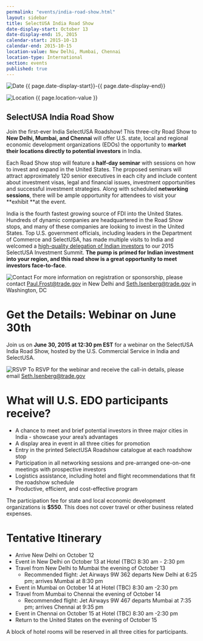 ```yaml
---
permalink: "events/india-road-show.html"
layout: sidebar
title: SelectUSA India Road Show
date-display-start: October 13
date-display-end: 15, 2015
calendar-start: 2015-10-13
calendar-end: 2015-10-15
location-value: New Delhi, Mumbai, Chennai
location-type: International
section: events
published: true
---
```

![Date](https://google.github.io/material-design-icons/action/svg/design/ic_event_24px.svg "Date") {{ page.date-display-start}}-{{ page.date-display-end}}

![Location](http://google.github.io/material-design-icons/social/svg/design/ic_location_city_24px.svg "Location") {{ page.location-value }}

## SelectUSA India Road Show

Join the first-ever India SelectUSA Roadshow! This three-city Road Show to **New Delhi, Mumbai, and Chennai** will offer U.S. state, local and regional economic development organizations (EDOs) the opportunity to **market their locations directly to potential investors** in India.

Each Road Show stop will feature a **half-day seminar** with sessions on how to invest and expand in the United States. The proposed seminars will attract approximately 120 senior executives in each city and include content about investment visas, legal and financial issues, investment opportunities and successful investment strategies. Along with scheduled **networking sessions**, there will be ample opportunity for attendees to visit your **exhibit **at the event.

India is the fourth fastest growing source of FDI into the United States. Hundreds of dynamic companies are headquartered in the Road Show stops, and many of these companies are looking to invest in the United States. Top U.S. government officials, including leaders in the Department of Commerce and SelectUSA, has made multiple visits to India and welcomed a [high-quality delegation of Indian investors](https://www.flickr.com/photos/selectusa/17608354832/in/photolist-aF4ige-aF4igK-aF4igt-aF4igp-aF4igz-sPZqqG-a3cFbC) to our 2015 SelectUSA Investment Summit. **The pump is primed for Indian investment into your region, and this road show is a great opportunity to meet investors face-to-face**.

![Contact](https://google.github.io/material-design-icons/action/svg/design/ic_question_answer_24px.svg "Contact") For more information on registration or sponsorship, please contact [Paul.Frost@trade.gov](mailto:Paul.Frost@trade.gov) in New Delhi and [Seth.Isenberg@trade.gov](mailto:Seth.Isenberg@trade.gov) in Washington, DC

# Get the Details: Webinar on June 30th

Join us on **June 30, 2015 at 12:30 pm EST** for a webinar on the SelectUSA India Road Show, hosted by the U.S. Commercial Service in India and SelectUSA.

![RSVP](https://google.github.io/material-design-icons/content/svg/design/ic_send_24px.svg "RSVP") To RSVP for the webinar and receive the call-in details, please email  [Seth.Isenberg@trade.gov](mailto:seth.isenberg@trade.gov?subject=RSVP%20for%20SelectUSA%20India%20Road%20Show%20Webinar)

# What will U.S. EDO participants receive?

* A chance to meet and brief potential investors in three major cities in India - showcase your area’s advantages
* A display area in event in all three cities for promotion
* Entry in the printed SelectUSA Roadshow catalogue at each roadshow stop
* Participation in all networking sessions and pre-arranged one-on-one meetings with prospective investors
* Logistics assistance, including hotel and flight recommendations that fit the roadshow schedule
* Productive, efficient, and cost-effective program

The participation fee for state and local economic development organizations is **$550**. This does not cover travel or other business related expenses.

# Tentative Itinerary

* Arrive New Delhi on October 12
* Event in New Delhi on October 13 at Hotel (TBC) 8:30 am - 2:30 pm
* Travel from New Delhi to Mumbai the evening of October 13
  * Recommended flight: Jet Airways 9W 362 departs New Delhi at 6:25 pm; arrives Mumbai at 8:30 pm
* Event in Mumbai on October 14 at Hotel (TBC) 8:30 am -2:30 pm
* Travel from Mumbai to Chennai the evening of October 14
  * Recommended flight: Jet Airways 9W 467 departs Mumbai at 7:35 pm; arrives Chennai at 9:35 pm
* Event in Chennai on October 15 at Hotel (TBC) 8:30 am -2:30 pm
* Return to the United States on the evening of October 15

A block of hotel rooms will be reserved in all three cities for participants.
